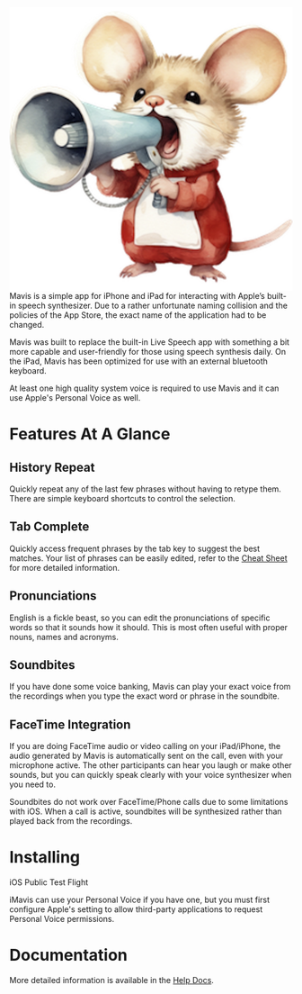 
<img src="Mavis/Assets.xcassets/AppIcon.appiconset/roaring-mouse-white-1024.png" alt="Mavis Mouse" align="right">

Mavis is a simple app for iPhone and iPad for interacting with Apple’s built-in speech synthesizer. Due to a rather unfortunate naming collision and the policies of the App Store, the exact name of the application had to be changed.

Mavis was built to replace the built-in Live Speech app with something a bit more capable and user-friendly for those using speech synthesis daily. On the iPad, Mavis has been optimized for use with an external bluetooth keyboard.

At least one high quality system voice is required to use Mavis and it can use Apple's Personal Voice as well.

# Features At A Glance

## History Repeat
Quickly repeat any of the last few phrases without having to retype them. There are simple keyboard shortcuts to control the selection.

## Tab Complete
Quickly access frequent phrases by the tab key to suggest the best matches. Your list of phrases can be easily edited, refer to the  [Cheat Sheet](help.md) for more detailed information.

## Pronunciations
English is a fickle beast, so you can edit the pronunciations of specific words so that it sounds how it should. This is most often useful with proper nouns, names and acronyms.

## Soundbites

If you have done some voice banking, Mavis can play your exact voice from the recordings when you type the exact word or phrase in the soundbite.

## FaceTime Integration

If you are doing FaceTime audio or video calling on your iPad/iPhone, the audio generated by Mavis is automatically sent on the call, even with your microphone active. The other participants can hear you laugh or make other sounds, but you can quickly speak clearly with your voice synthesizer when you need to.

Soundbites do not work over FaceTime/Phone calls due to some limitations with iOS. When a call is active, soundbites will be synthesized rather than played back from the recordings.

# Installing

iOS Public Test Flight

iMavis can use your Personal Voice if you have one, but you must first configure Apple's setting to allow third-party applications to request Personal Voice permissions.

# Documentation

More detailed information is available in the [Help Docs](help.md).
